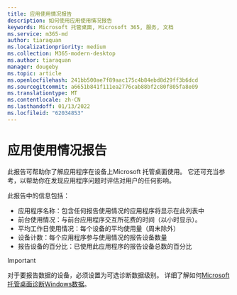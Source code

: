 ```yaml
---
title: 应用使用情况报告
description: 如何使用应用使用情况报告
keywords: Microsoft 托管桌面, Microsoft 365, 服务, 文档
ms.service: m365-md
author: tiaraquan
ms.localizationpriority: medium
ms.collection: M365-modern-desktop
ms.author: tiaraquan
manager: dougeby
ms.topic: article
ms.openlocfilehash: 241bb500ae7f89aac175c4b84ebd8d29ff3b6dcd
ms.sourcegitcommit: a6651b841f111ea2776cab88bf2c80f805fa8e09
ms.translationtype: MT
ms.contentlocale: zh-CN
ms.lasthandoff: 01/13/2022
ms.locfileid: "62034853"
---
```

# <a name="app-usage-report"></a>应用使用情况报告

此报告可帮助你了解应用程序在设备上Microsoft 托管桌面使用。 它还可充当参考，以帮助你在发现应用程序问题时评估对用户的任何影响。 

此报告中的信息包括： 

- 应用程序名称：包含任何报告使用情况的应用程序将显示在此列表中 
- 前台使用情况：与前台应用程序交互所花费的时间（以小时显示）。 
- 平均工作日使用情况：每个设备的平均使用量（周末除外） 
- 设备计数：每个应用程序参与使用情况的报告设备数量 
- 报告设备的百分比：已使用此应用程序的报告设备总数的百分比  

> [!IMPORTANT]
> 对于要报告数据的设备，必须设置为可选诊断数据级别。 详细了解如何[Microsoft 托管桌面诊断Windows数据](../service-description/privacy-personal-data.md)。 
